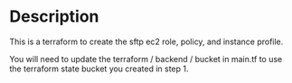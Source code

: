 # Description

This is a terraform to create the sftp ec2 role, policy, and instance profile.

You will need to update the terraform / backend / bucket in main.tf to use the terraform state bucket you created in step 1.